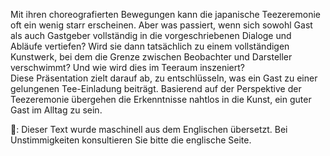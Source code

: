 <p>Mit ihren choreografierten Bewegungen kann die japanische Teezeremonie oft ein wenig starr erscheinen. Aber was passiert, wenn sich sowohl Gast als auch Gastgeber vollständig in die vorgeschriebenen Dialoge und Abläufe vertiefen? Wird sie dann tatsächlich zu einem vollständigen Kunstwerk, bei dem die Grenze zwischen Beobachter und Darsteller verschwimmt? Und wie wird dies im Teeraum inszeniert?<br/>Diese Präsentation zielt darauf ab, zu entschlüsseln, was ein Gast zu einer gelungenen Tee-Einladung beiträgt. Basierend auf der Perspektive der Teezeremonie übergehen die Erkenntnisse nahtlos in die Kunst, ein guter Gast im Alltag zu sein.</p>
👾: Dieser Text wurde maschinell aus dem Englischen übersetzt. Bei Unstimmigkeiten konsultieren Sie bitte die englische Seite.
